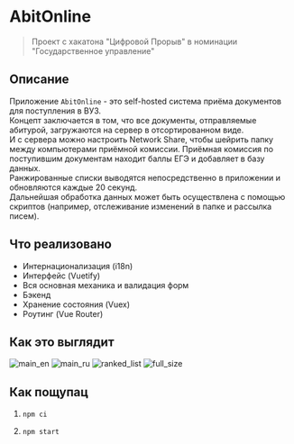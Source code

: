 # AbitOnline

> Проект с хакатона "Цифровой Прорыв" в номинации "Государственное управление"

## Описание

Приложение `AbitOnline` - это self-hosted система приёма документов для поступления в ВУЗ. <br>
Концепт заключается в том, что все документы, отправляемые абитурой, загружаются на сервер в отсортированном виде. <br>
И с сервера можно настроить Network Share, чтобы шейрить папку между компьютерами приёмной комиссии.
Приёмная комиссия по поступившим документам находит баллы ЕГЭ и добавляет в базу данных. <br>
Ранжированные списки выводятся непосредственно в приложении и обновляются каждые 20 секунд. <br>
Дальнейшая обработка данных может быть осуществлена с помощью скриптов (например, отслеживание изменений в папке и рассылка писем).

## Что реализовано
* Интернационализация (i18n)
* Интерфейс (Vuetify)
* Вся основная механика и валидация форм
* Бэкенд
* Хранение состояния (Vuex)
* Роутинг (Vue Router)

## Как это выглядит

![main_en](https://user-images.githubusercontent.com/24318966/60133014-5308e280-97a5-11e9-8ee6-1c3db696465f.png)
![main_ru](https://user-images.githubusercontent.com/24318966/60133020-556b3c80-97a5-11e9-9ea2-fe125b2bf788.png)
![ranked_list](https://user-images.githubusercontent.com/24318966/60133025-57350000-97a5-11e9-82a4-c7093cfb2f87.png)
![full_size](https://user-images.githubusercontent.com/24318966/60133028-58fec380-97a5-11e9-9a5c-d549fd17dc4b.png)


## Как пощупац

1) `npm ci`

2) `npm start`
